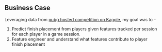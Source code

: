 ## Business Case

Leveraging data from [pubg hosted competition on Kaggle](https://www.kaggle.com/competitions/pubg-finish-placement-prediction), my goal was to - 

  1. Predict finish placement from players given features tracked per session for each player in a game session. 
  2. Feature engineer and understand what features contribute to player finish placement
